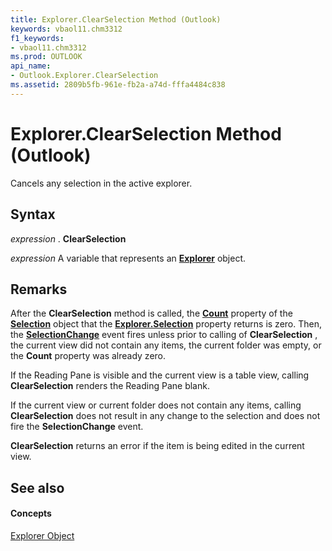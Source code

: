 ```yaml
---
title: Explorer.ClearSelection Method (Outlook)
keywords: vbaol11.chm3312
f1_keywords:
- vbaol11.chm3312
ms.prod: OUTLOOK
api_name:
- Outlook.Explorer.ClearSelection
ms.assetid: 2809b5fb-961e-fb2a-a74d-fffa4484c838
---
```



# Explorer.ClearSelection Method (Outlook)

Cancels any selection in the active explorer.


## Syntax

 _expression_ . **ClearSelection**

 _expression_ A variable that represents an **[Explorer](explorer-object-outlook.md)** object.


## Remarks

After the  **ClearSelection** method is called, the **[Count](selection-count-property-outlook.md)** property of the **[Selection](selection-object-outlook.md)** object that the **[Explorer.Selection](explorer-selection-property-outlook.md)** property returns is zero. Then, the **[SelectionChange](explorer-selectionchange-event-outlook.md)** event fires unless prior to calling of **ClearSelection** , the current view did not contain any items, the current folder was empty, or the **Count** property was already zero.

If the Reading Pane is visible and the current view is a table view, calling  **ClearSelection** renders the Reading Pane blank.

If the current view or current folder does not contain any items, calling  **ClearSelection** does not result in any change to the selection and does not fire the **SelectionChange** event.

 **ClearSelection** returns an error if the item is being edited in the current view.


## See also


#### Concepts


[Explorer Object](explorer-object-outlook.md)

